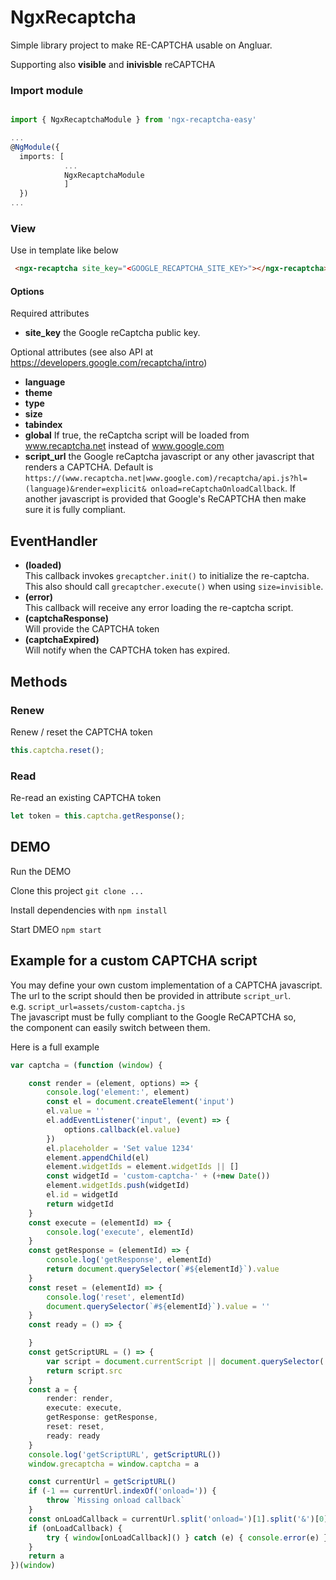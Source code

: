 # NgxRecaptcha

Simple library project to make RE-CAPTCHA usable on Angluar.

Supporting also **visible** and **inivisble** reCAPTCHA

### Import module

```typescript

import { NgxRecaptchaModule } from 'ngx-recaptcha-easy'

...
@NgModule({
  imports: [
            ...
            NgxRecaptchaModule
            ]
  })
...
```

### View

Use in template like below

```html
 <ngx-recaptcha site_key="<GOOGLE_RECAPTCHA_SITE_KEY>"></ngx-recaptcha>
```

#### Options

Required attributes
 * **site_key**  the Google reCaptcha public key. 
 
 Optional attributes (see also API at https://developers.google.com/recaptcha/intro)
 - **language**
 - **theme** 
 - **type**
 - **size**
 - **tabindex**
 - **global** If true, the reCaptcha script will be loaded from www.recaptcha.net instead of www.google.com   
 - **script_url**  the Google reCaptcha javascript or any other javascript that renders a CAPTCHA. 
                   Default is `https://(www.recaptcha.net|www.google.com)/recaptcha/api.js?hl=(language)&render=explicit& onload=reCaptchaOnloadCallback`.
                   If another javascript is provided that Google's ReCAPTCHA then make sure it is fully compliant.
 

## EventHandler

- **(loaded)**   
    This callback invokes `grecaptcher.init()` to initialize the re-captcha.   
    This also should call `grecaptcher.execute()` when using `size=invisible`.   
- **(error)**   
    This callback will receive any error loading the re-captcha script.   
- **(captchaResponse)**  
    Will provide the CAPTCHA token  
- **(captchaExpired)**  
    Will notify when the CAPTCHA token has expired.  


## Methods

### Renew
Renew / reset the CAPTCHA token
```typescript
this.captcha.reset();
```

### Read
Re-read an existing CAPTCHA token
```typescript
let token = this.captcha.getResponse();
```


## DEMO

Run the DEMO

Clone this project `git clone ...`

Install dependencies with `npm install`

Start DMEO `npm start`


## Example for a custom CAPTCHA script

You may define your own custom implementation of a CAPTCHA javascript.  
The url to the script should then be provided in attribute `script_url`.  
e.g. `script_url=assets/custom-captcha.js`  
The javascript must be fully compliant to the Google ReCAPTCHA so,  
the component can easily switch between them.

Here is a full example

```typescript
var captcha = (function (window) {

    const render = (element, options) => {
        console.log('element:', element)
        const el = document.createElement('input')
        el.value = ''
        el.addEventListener('input', (event) => {
            options.callback(el.value)
        })
        el.placeholder = 'Set value 1234'
        element.appendChild(el)
        element.widgetIds = element.widgetIds || []
        const widgetId = 'custom-captcha-' + (+new Date())
        element.widgetIds.push(widgetId)
        el.id = widgetId
        return widgetId
    }
    const execute = (elementId) => {
        console.log('execute', elementId)
    }
    const getResponse = (elementId) => {
        console.log('getResponse', elementId)
        return document.querySelector(`#${elementId}`).value
    }
    const reset = (elementId) => {
        console.log('reset', elementId)
        document.querySelector(`#${elementId}`).value = ''
    }
    const ready = () => {

    }
    const getScriptURL = () => {
        var script = document.currentScript || document.querySelector('script[src*="custom-captcha.js"]')
        return script.src
    }
    const a = {
        render: render,
        execute: execute,
        getResponse: getResponse,
        reset: reset,
        ready: ready
    }
    console.log('getScriptURL', getScriptURL())
    window.grecaptcha = window.captcha = a

    const currentUrl = getScriptURL()
    if (-1 == currentUrl.indexOf('onload=')) {
        throw `Missing onload callback`
    }
    const onLoadCallback = currentUrl.split('onload=')[1].split('&')[0]
    if (onLoadCallback) {
        try { window[onLoadCallback]() } catch (e) { console.error(e) }
    }
    return a
})(window)

```

